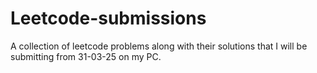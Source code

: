 # Leetcode-submissions
A collection of leetcode problems along with their solutions that I will be submitting from 31-03-25 on my PC.

